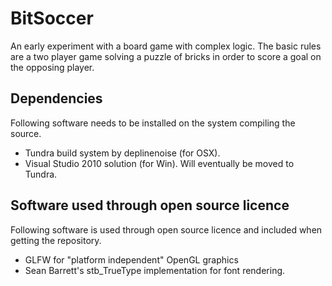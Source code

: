 BitSoccer
=============================================================================
An early experiment with a board game with complex logic. The basic rules are
a two player game solving a puzzle of bricks in order to score a goal on the
opposing player.

Dependencies
-----------------------------------------------------------------------------
Following software needs to be installed on the system compiling the source.
- Tundra build system by deplinenoise (for OSX).
- Visual Studio 2010 solution (for Win). Will eventually be moved to Tundra.

Software used through open source licence
-----------------------------------------------------------------------------
Following software is used through open source licence and included when 
getting the repository.
- GLFW for "platform independent" OpenGL graphics
- Sean Barrett's stb_TrueType implementation for font rendering.
